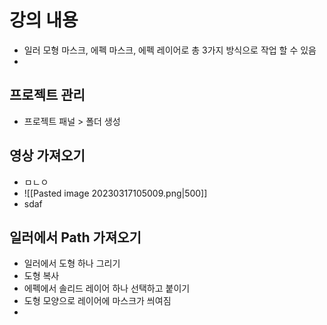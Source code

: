 # 강의 내용
- 일러 모형 마스크, 에펙 마스크, 에펙 레이어로 총 3가지 방식으로 작업 할 수 있음
- 

## 프로젝트 관리
- 프로젝트 패널 > 폴더 생성 

## 영상 가져오기
- ㅁㄴㅇ
- ![[Pasted image 20230317105009.png|500]]
- sdaf


## 일러에서 Path 가져오기
- 일러에서 도형 하나 그리기
- 도형 복사
- 에펙에서 솔리드 레이어 하나 선택하고 붙이기
- 도형 모양으로 레이어에 마스크가 씌여짐
- 


